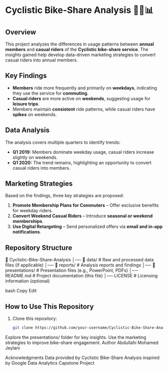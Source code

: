 # Cyclistic Bike-Share Analysis 🚴‍♂️📊  

## Overview  
This project analyzes the differences in usage patterns between **annual members** and **casual riders** of the **Cyclistic bike-share service**. The insights gained help develop data-driven marketing strategies to convert casual riders into annual members.  

## Key Findings  
- **Members** ride more frequently and primarily on **weekdays**, indicating they use the service for **commuting**.  
- **Casual riders** are more active on **weekends**, suggesting usage for **leisure trips**.  
- Members maintain **consistent** ride patterns, while casual riders have **spikes** on weekends.  

## Data Analysis  
The analysis covers multiple quarters to identify trends:  
- **Q1 2019:** Members dominate weekday usage, casual riders increase slightly on weekends.  
- **Q1 2020:** The trend remains, highlighting an opportunity to convert casual riders into members.  

## Marketing Strategies  
Based on the findings, three key strategies are proposed:  
1. **Promote Membership Plans for Commuters** – Offer exclusive benefits for weekday riders.  
2. **Convert Weekend Casual Riders** – Introduce **seasonal or weekend memberships**.  
3. **Use Digital Retargeting** – Send personalized offers via **email and in-app notifications**.  

## Repository Structure  
📂 Cyclistic-Bike-Share-Analysis
│── 📂 data/ # Raw and processed data files (if applicable)
│── 📂 reports/ # Analysis reports and findings
│── 📂 presentations/ # Presentation files (e.g., PowerPoint, PDFs)
│── README.md # Project documentation (this file)
│── LICENSE # Licensing information (optional)

bash
Copy
Edit

## How to Use This Repository  
1. Clone this repository:  
   ```bash
   git clone https://github.com/your-username/Cyclistic-Bike-Share-Analysis.git
Explore the presentations/ folder for key insights.
Use the marketing strategies to improve bike-share engagement.
Author
Abdullahi Mohamed Jeylani

Acknowledgments
Data provided by Cyclistic Bike-Share
Analysis inspired by Google Data Analytics Capstone Project
